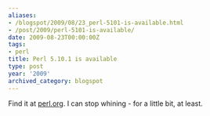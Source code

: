 ```yaml
---
aliases:
- /blogspot/2009/08/23_perl-5101-is-available.html
- /post/2009/perl-5101-is-available/
date: 2009-08-23T00:00:00Z
tags:
- perl
title: Perl 5.10.1 is available
type: post
year: '2009'
archived_category: blogspot
---
```


Find it at <a href="http://perl.org">perl.org</a>. I can stop whining - for a little bit, at least.
<!-- TEASER_END -->
